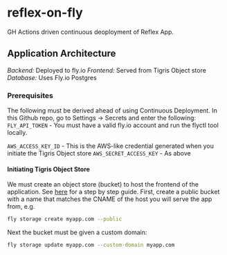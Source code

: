 # reflex-on-fly
GH Actions driven continuous deoployment of Reflex App.


## Application Architecture

*Backend:* Deployed to fly.io
*Frontend:* Served from Tigris Object store
*Database:* Uses Fly.io Postgres

### Prerequisites

The following must be derived ahead of using Continuous Deployment.
In this Github repo, go to Settings -> Secrets and enter the following:
`FLY_API_TOKEN` - You must have a valid fly.io account and run the flyctl tool locally.


`AWS_ACCESS_KEY_ID` - This is the AWS-like credential generated when you initiate the Tigris Object store
`AWS_SECRET_ACCESS_KEY` - As above


#### Initiating Tigris Object Store

We must create an object store (bucket) to host the frontend of the application.
See [here](https://www.tigrisdata.com/docs/sdks/fly/) for a step by step guide.
First, create a public bucket with a name that matches the CNAME of the host you will serve the app from, e.g.

```bash
fly storage create myapp.com --public
```

Next the bucket must be given a custom domain:

```bash
fly storage update myapp.com --custom-domain myapp.com
```

